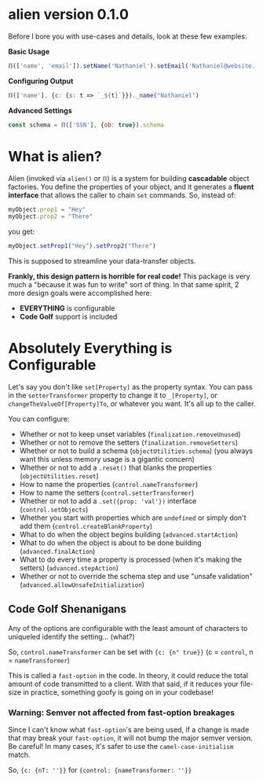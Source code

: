 # alien version 0.1.0
Before I bore you with use-cases and details, look at these few examples:

**Basic Usage**
```javascript
ℿ(['name', 'email']).setName('Nathaniel').setEmail('Nathaniel@website.com')
```
**Configuring Output**
```javascript
ℿ(['name'], {c: {s: t => `_${t}`}})._name("Nathaniel")
```

**Advanced Settings**
```javascript
const schema = ℿ(['SSN'], {ob: true}).schema
```

# What is alien?
Alien (invoked via `alien()` or `ℿ`) is a system for building **cascadable** object factories. You define the properties of your object,
and it generates a **fluent interface** that allows the caller to chain `set` commands. So, instead of:

```javascript
myObject.prop1 = "Hey"
myObject.prop2 = "There"
```
you get:

```javascript
myObject.setProp1("Hey").setProp2("There")
```

This is supposed to streamline your data-transfer objects.

**Frankly, this design pattern is horrible for real code!** This package is very much a "because it was fun to write" sort of thing. In that same spirit, 2 more design goals were accomplished here:
- **EVERYTHING** is configurable
- **Code Golf** support is included

# Absolutely Everything is Configurable
Let's say you don't like `set[Property]` as the property syntax. You can pass in the `setterTransformer` 
property to change it to `_[Property]`, or `changeTheValueOf[Property]To`, or whatever you want. It's all up to the caller.

You can configure:

* Whether or not to keep unset variables (`finalization.removeUnused`)
* Whether or not to remove the setters (`finalization.removeSetters`)
* Whether or not to build a schema (`objectUtilities.schema`) (you always want this unless memory usage is a gigantic concern)
* Whether or not to add a `.reset()` that blanks the properties (`objectUtilities.reset`)
* How to name the properties (`control.nameTransformer`)
* How to name the setters (`control.setterTransformer`)
* Whether or not to add a `.set({prop: 'val'})` interface (`control.setObjects`)
* Whether you start with properties which are `undefined` or simply don't add them (`control.createBlankProperty`)
* What to do when the object begins building (`advanced.startAction`)
* What to do when the object is about to be done building (`advanced.finalAction`)
* What to do every time a property is processed (when it's making the setters) (`advanced.stepAction`)
* Whether or not to override the schema step and use "unsafe validation" (`advanced.allowUnsafeInitialization`)

## Code Golf Shenanigans
Any of the options are configurable with the least amount of characters to uniqueled identify the setting...  (what?)

So, `control.nameTransformer` can be set with `{c: {n" true}}` (c = `control`, n = `nameTransformer`)

This is called a `fast-option` in the code. In theory, it could reduce the total amount of code transmitted to a client. With that said, if it reduces your file-size in practice, something goofy is going on in your codebase!

### Warning: Semver not affected from fast-option breakages
Since I can't know what `fast-option`'s are being used, if a change is made that may break your `fast-option`, it will not bump the major semver version. Be careful! In many cases, it's safer to use the `camel-case-initialism` match.

So, `{c: {nT: ''}}` for `{control: {nameTransformer: ''}}`
